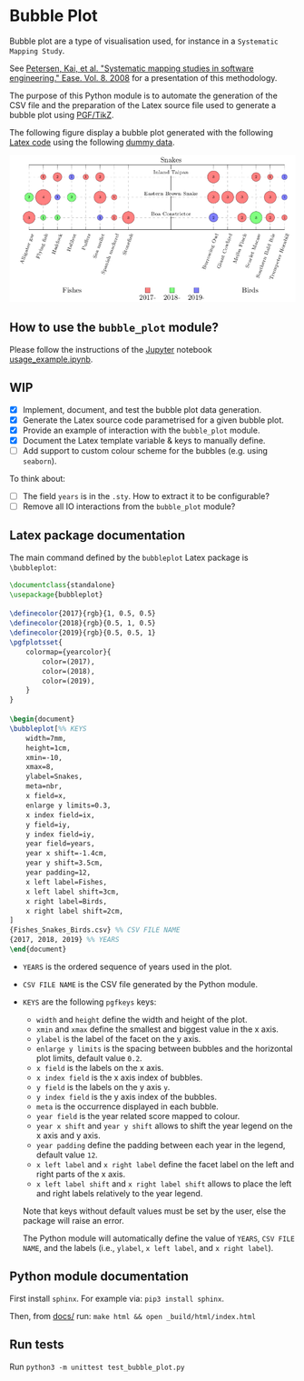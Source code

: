# Bubble Plot

Bubble plot are a type of visualisation used, for instance in a `Systematic Mapping Study`.

See [Petersen, Kai, et al. "Systematic mapping studies in software engineering." Ease. Vol. 8. 2008](https://www.researchgate.net/profile/Michael_Mattsson/publication/228350426_Systematic_Mapping_Studies_in_Software_Engineering/links/54d0a8e90cf20323c218713d/Systematic-Mapping-Studies-in-Software-Engineering.pdf) for a presentation of this methodology.

The purpose of this Python module is to automate the generation of the CSV file and the preparation of the Latex source file used to generate a bubble plot using [PGF/TikZ](https://www.ctan.org/pkg/pgf).

The following figure display a bubble plot generated with the following [Latex code](example/example.tex) using the following [dummy data](example/example.csv).

![Example of a bubble plot generated on Latex](example/example.png)

## How to use the `bubble_plot` module?

Please follow the instructions of the [Jupyter](https://jupyter.org/) notebook [usage_example.ipynb](example/usage_example.ipynb).

## WIP

- [X] Implement, document, and test the bubble plot data generation.
- [X] Generate the Latex source code parametrised for a given bubble plot.
- [X] Provide an example of interaction with the `bubble_plot` module.
- [X] Document the Latex template variable & keys to manually define.
- [ ] Add support to custom colour scheme for the bubbles (e.g. using `seaborn`).

To think about:
- [ ] The field `years` is in the `.sty`. How to extract it to be configurable?
- [ ] Remove all IO interactions from the `bubble_plot` module?

## Latex package documentation

The main command defined by the `bubbleplot` Latex package is `\bubbleplot`:

``` latex
\documentclass{standalone}
\usepackage{bubbleplot}

\definecolor{2017}{rgb}{1, 0.5, 0.5}
\definecolor{2018}{rgb}{0.5, 1, 0.5}
\definecolor{2019}{rgb}{0.5, 0.5, 1}
\pgfplotsset{
    colormap={yearcolor}{
        color=(2017),
		color=(2018),
		color=(2019),
    }
}

\begin{document}
\bubbleplot[%% KEYS
    width=7mm,
    height=1cm,
    xmin=-10,
    xmax=8,
    ylabel=Snakes,
    meta=nbr,
    x field=x,
    enlarge y limits=0.3,
    x index field=ix,
    y field=iy,
    y index field=iy,
    year field=years,
    year x shift=-1.4cm,
    year y shift=3.5cm,
    year padding=12,
    x left label=Fishes,
    x left label shift=3cm,
    x right label=Birds,
    x right label shift=2cm,
]
{Fishes_Snakes_Birds.csv} %% CSV FILE NAME
{2017, 2018, 2019} %% YEARS
\end{document}
```

- `YEARS` is the ordered sequence of years used in the plot.
- `CSV FILE NAME` is the CSV file generated by the Python module.
- `KEYS` are the following `pgfkeys` keys:
    - `width` and `height` define the width and height of the plot.
    - `xmin` and `xmax` define the smallest and biggest value in the x axis.
    - `ylabel` is the label of the facet on the y axis.
    - `enlarge y limits` is the spacing between bubbles and the horizontal plot limits, default value `0.2`.
    - `x field` is the labels on the x axis.
    - `x index field` is the x axis index of bubbles.
    - `y field` is the labels on the y axis `y`.
    - `y index field` is the y axis index of the bubbles.
    - `meta` is the occurrence displayed in each bubble.
    - `year field` is the year related score mapped to colour.
    - `year x shift` and `year y shift` allows to shift the year legend on the x axis and y axis.
    - `year padding` define the padding between each year in the legend, default value `12`.
    - `x left label` and `x right label` define the facet label on the left and right parts of the x axis.
    - `x left label shift` and `x right label shift` allows to place the left and right labels relatively to the year legend.
    
    Note that keys without default values must be set by the user, else the package will raise an error.
    
    The Python module will automatically define the value of `YEARS`, `CSV FILE NAME`, and the labels (i.e., `ylabel`, `x left label`, and `x right label`).

## Python module documentation

First install `sphinx`. For example via: `pip3 install sphinx`.

Then, from [docs/](docs/) run: `make html && open _build/html/index.html`

## Run tests

Run `python3 -m unittest test_bubble_plot.py`
